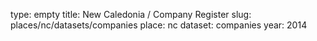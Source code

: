 type: empty
title: New Caledonia / Company Register
slug: places/nc/datasets/companies
place: nc
dataset: companies
year: 2014
